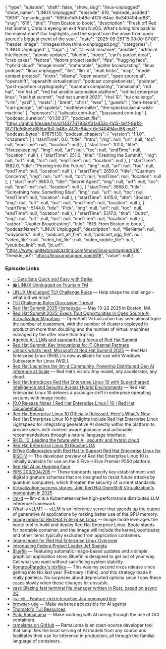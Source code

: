 {
  "type": "episode",
  "draft": false,
  "show_slug": "linux-unplugged",
  "show_name": "LINUX Unplugged",
  "episode": 616,
  "episode_padded": "0616",
  "episode_guid": "685be1b0-b48e-4f25-84ae-6e340494cd88",
  "slug": "616",
  "title": "From Boston to bootc",
  "description": "Fresh off Red Hat Summit, Chris is eyeing an exit from NixOS. What's luring him back to the mainstream? Our highlights, and the signal from the noise from open source's biggest event of the year.",
  "date": "2025-05-25T15:00:00-07:00",
  "header_image": "/images/shows/linux-unplugged.png",
  "categories": [
    "LINUX Unplugged"
  ],
  "tags": [
    "ai",
    "ai wish machine",
    "ansible",
    "artificial intelligence",
    "atomic updates",
    "bluefin",
    "bootc",
    "carl's pocket meat",
    "crab cakes",
    "fedora",
    "fedora project leader",
    "fips",
    "hugging face",
    "hybrid cloud",
    "image mode",
    "immutable",
    "jupiter broadcasting",
    "linux podcast",
    "linux unplugged",
    "llm",
    "llm-d",
    "matt hicks",
    "mcp",
    "model context protocol",
    "nixos",
    "ollama",
    "open source",
    "open source ai",
    "openshift",
    "openshift virtualization",
    "podcast completionists",
    "podman",
    "post-quantum cryptography",
    "quantum computing",
    "ramalama",
    "red hat",
    "red hat ai",
    "red hat ansible automation platform",
    "red hat enterprise linux",
    "red hat summit",
    "red hat summit 2025",
    "rhel 10",
    "tui challenge",
    "vllm",
    "yazi"
  ],
  "hosts": [
    "brent",
    "chris",
    "wes"
  ],
  "guests": [
    "ben-breard",
    "carl-george",
    "jef-spaleta",
    "matthew-miller",
    "the-spectacular-ai-wish-machine"
  ],
  "sponsors": [
    "tailscale.com-lup",
    "1password.com-lup"
  ],
  "podcast_duration": "01:30:37",
  "podcast_file": "https://aphid.fireside.fm/d/1437767933/f31a453c-fa15-491f-8618-3f71f1d565e5/685be1b0-b48e-4f25-84ae-6e340494cd88.mp3",
  "podcast_bytes": 87675130,
  "podcast_chapters": {
    "version": "1.1.0",
    "chapters": [
      {
        "startTime": 0.0,
        "title": "Intro",
        "img": null,
        "url": null,
        "toc": null,
        "endTime": null,
        "location": null
      },
      {
        "startTime": 101.0,
        "title": "Housekeeping",
        "img": null,
        "url": null,
        "toc": null,
        "endTime": null,
        "location": null
      },
      {
        "startTime": 251.0,
        "title": "Cresting the Summit",
        "img": null,
        "url": null,
        "toc": null,
        "endTime": null,
        "location": null
      },
      {
        "startTime": 1882.0,
        "title": "Peering into the Future",
        "img": null,
        "url": null,
        "toc": null,
        "endTime": null,
        "location": null
      },
      {
        "startTime": 2650.0,
        "title": "Quantum Concerns",
        "img": null,
        "url": null,
        "toc": null,
        "endTime": null,
        "location": null
      },
      {
        "startTime": 3600.0,
        "title": "Secret Agent",
        "img": null,
        "url": null,
        "toc": null,
        "endTime": null,
        "location": null
      },
      {
        "startTime": 3668.0,
        "title": "Something New, Something Blue",
        "img": null,
        "url": null,
        "toc": null,
        "endTime": null,
        "location": null
      },
      {
        "startTime": 4415.0,
        "title": "Boosts",
        "img": null,
        "url": null,
        "toc": null,
        "endTime": null,
        "location": null
      },
      {
        "startTime": 5144.0,
        "title": "Pick",
        "img": null,
        "url": null,
        "toc": null,
        "endTime": null,
        "location": null
      },
      {
        "startTime": 5317.0,
        "title": "Outro",
        "img": null,
        "url": null,
        "toc": null,
        "endTime": null,
        "location": null
      }
    ],
    "author": "Jupiter Broadcasting",
    "title": "616: From Boston to bootc",
    "podcastName": "LINUX Unplugged",
    "description": null,
    "fileName": null,
    "waypoints": null
  },
  "podcast_alt_file": null,
  "podcast_ogg_file": null,
  "video_file": null,
  "video_hd_file": null,
  "video_mobile_file": null,
  "youtube_link": null,
  "jb_url": "https://www.jupiterbroadcasting.com/show/linux-unplugged/616",
  "fireside_url": "https://linuxunplugged.com/616",
  "value": null
}


### Episode Links

* [💥 Gets Sats Quick and Easy with Strike](https://strike.me/ "💥 Gets Sats Quick and Easy with Strike")
* [📻 LINUX Unplugged on Fountain.FM](https://www.fountain.fm/show/dWiuBeqpDSM86AwXRXov "📻 LINUX Unplugged  on Fountain.FM")
* [LINUX Unplugged TUI Challenge Rules](https://github.com/JupiterBroadcasting/linux-unplugged/blob/main/challenges/TUI-Challenge.md "LINUX Unplugged TUI Challenge Rules") — Help shape the challenge - what did we miss?
* [TUI Challenge Rules Discussion Thread](https://github.com/JupiterBroadcasting/linux-unplugged/issues/5 "TUI Challenge Rules Discussion Thread")
* [Red Hat Summit 2025 Homepage](https://www.redhat.com/en/summit "Red Hat Summit 2025 Homepage") — May 19-22 2025 in Boston, MA
* [Red Hat Summit 2025: Execs Tout Opportunities In Open Source AI, Virtualization Migration](https://www.crn.com/news/ai/2025/red-hat-summit-2025-execs-tout-opportunities-in-open-source-ai-virtualization-migration "Red Hat Summit 2025: Execs Tout Opportunities In Open Source AI, Virtualization Migration") — OpenShift Virtualization has seen almost triple the number of customers, with the number of clusters deployed in production more than doubling and the number of virtual machines managed by the offer more than tripling.
* [Agentic AI, LLMs and standards big focus of Red Hat Summit](https://www.networkworld.com/article/3993622/agentic-ai-llms-and-standards-big-focus-of-red-hat-summit.html "Agentic AI, LLMs and standards big focus of Red Hat Summit")
* [Red Hat Summit: Key Innovations for IT Channel Partners](https://www.channelfutures.com/cloud/red-hat-summit-innovations-it-channel-partners "Red Hat Summit: Key Innovations for IT Channel Partners")
* [Unlock what’s next: Microsoft at Red Hat Summit 2025](https://azure.microsoft.com/en-us/blog/unlock-whats-next-microsoft-at-red-hat-summit-2025/ "Unlock what’s next: Microsoft at Red Hat Summit 2025") — Red Hat Enterprise Linux (RHEL) is now available for use with Windows Subsystem for Linux (WSL).
* [Red Hat Launches the llm-d Community, Powering Distributed Gen AI Inference at Scale](https://www.businesswire.com/news/home/20250520692917/en/Red-Hat-Launches-the-llm-d-Community-Powering-Distributed-Gen-AI-Inference-at-Scale "Red Hat Launches the llm-d Community, Powering Distributed Gen AI Inference at Scale") — Red Hat’s vision: Any model, any accelerator, any cloud.
* [Red Hat Introduces Red Hat Enterprise Linux 10 with Supercharged Intelligence and Security Across Hybrid Environments](https://www.redhat.com/en/about/press-releases/red-hat-introduces-rhel-10 "Red Hat Introduces Red Hat Enterprise Linux 10 with Supercharged Intelligence and Security Across Hybrid Environments") — Red Hat Enterprise Linux 10 delivers a paradigm shift in enterprise operating systems with image mode.
* [10.0 Release Notes | Red Hat Enterprise Linux | 10 | Red Hat Documentation](https://docs.redhat.com/en/documentation/red_hat_enterprise_linux/10/html/10.0_release_notes/index "10.0 Release Notes | Red Hat Enterprise Linux | 10 | Red Hat Documentation")
* [Red Hat Enterprise Linux 10 Officially Released, Here's What's New](https://9to5linux.com/red-hat-enterprise-linux-10-officially-released-heres-whats-new "Red Hat Enterprise Linux 10 Officially Released, Here&#x27;s What&#x27;s New") — Red Hat Enterprise Linux 10 highlights include Red Hat Enterprise Linux Lightspeed for integrating generative AI directly within the platform to provide users with context-aware guidance and actionable recommendations through a natural language interface.
* [RHEL 10: Leading the future with AI, security and hybrid cloud](https://siliconangle.com/2025/05/23/rhel-10-staying-ahead-ai-security-cloud-rhsummit/ "RHEL 10: Leading the future with AI, security and hybrid cloud")
* [Red Hat Enterprise Linux 10 Reaches GA](https://www.phoronix.com/news/Red-Hat-RHEL-10-GA "Red Hat Enterprise Linux 10 Reaches GA")
* [SiFive Collaborates with Red Hat to Support Red Hat Enterprise Linux for RISC-V](https://www.sifive.com/press/sifive-collaborates-with-red-hat-support-enterprise-linux-risc-v "SiFive Collaborates with Red Hat to Support Red Hat Enterprise Linux for RISC-V") — The developer preview of Red Hat Enterprise Linux 10 is initially available for use on the SiFive HiFive Premier P550 platform.
* [Red Hat AI on Hugging Face](https://huggingface.co/RedHatAI "Red Hat AI on Hugging Face")
* [FIPS 203/204/205](https://www.federalregister.gov/documents/2024/08/14/2024-17956/announcing-issuance-of-federal-information-processing-standards-fips-fips-203-module-lattice-based "FIPS 203/204/205") — These standards specify key establishment and digital signature schemes that are designed to resist future attacks by quantum computers, which threaten the security of current standards.
* [Virtualization success stories: Join Red Hat OpenShift Virtualization's momentum in 2025](https://www.redhat.com/en/blog/join-red-hat-openshift-virtualizations-momentum-2025 "Virtualization success stories: Join Red Hat OpenShift Virtualization&#x27;s momentum in 2025")
* [llm-d](https://github.com/llm-d/llm-d "llm-d") — llm-d is a Kubernetes-native high-performance distributed LLM inference framework
* [What is vLLM?](https://www.redhat.com/en/topics/ai/what-is-vllm "What is vLLM?") — vLLM is an inference server that speeds up the output of generative AI applications by making better use of the GPU memory.
* [Image mode for Red Hat Enterprise Linux](https://www.redhat.com/en/technologies/linux-platforms/enterprise-linux-10/image-mode "Image mode for Red Hat Enterprise Linux") — Image mode leverages the bootc tool to build and deploy Red Hat Enterprise Linux. Bootc stands for bootable container, and the image will include the kernel, bootloader, and other items typically excluded from application containers.
* [Image mode for Red Hat Enterprise Linux Overview](https://developers.redhat.com/products/rhel-image-mode/overview "Image mode for Red Hat Enterprise Linux Overview")
* [Introducing Fedora Project Leader Jef Spaleta](https://fedoramagazine.org/introducing-fedora-project-leader-jef-spaleta/ "Introducing Fedora Project Leader Jef Spaleta")
* [Bluefin](https://projectbluefin.io/ "Bluefin") — Featuring automatic image-based updates and a simple graphical application store, Bluefin is designed to get out of your way. Get what you want without sacrificing system stability.
* [KongrooParadox's nixfiles](https://github.com/KongrooParadox/nixfiles "KongrooParadox&#x27;s nixfiles") — This was my second nixos release since getting into Nix last year (February I think), and this strategy made it really painless. No surprises about deprecated options since I saw these cases slowly when these changes hit unstable.
* [yazi: Blazing fast terminal file manager written in Rust, based on async I/O](https://github.com/sxyazi/yazi "yazi: Blazing fast terminal file manager written in Rust, based on async I/O")
* [jira-cli - Feature-rich interactive Jira command line](https://github.com/ankitpokhrel/jira-cli "jira-cli - Feature-rich interactive Jira command line")
* [browser-use](https://github.com/browser-use/browser-use "browser-use") — Make websites accessible for AI agents
* [Thomato's TUI Resources](https://tui.chef-li.eu/ "Thomato&#x27;s TUI Resources")
* [Pick: RamaLama](https://ramalama.ai/#about "Pick: RamaLama") — Make working with AI boring through the use of OCI containers.
* [ramalama on GitHub](https://github.com/containers/ramalama "ramalama on GitHub") — RamaLama is an open-source developer tool that simplifies the local serving of AI models from any source and facilitates their use for inference in production, all through the familiar language of containers.
